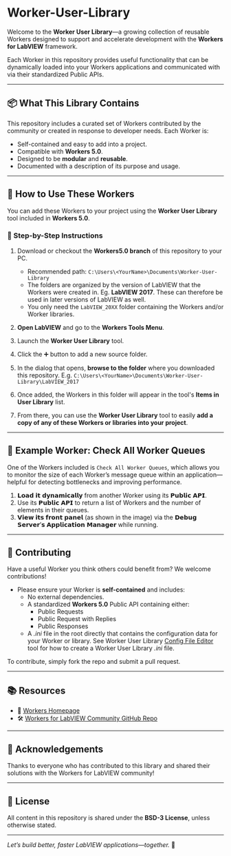# Worker-User-Library

Welcome to the **Worker User Library**—a growing collection of reusable Workers designed to support and accelerate development with the **Workers for LabVIEW** framework.

Each Worker in this repository provides useful functionality that can be dynamically loaded into your Workers applications and communicated with via their standardized Public APIs.

---

## 📦 What This Library Contains

This repository includes a curated set of Workers contributed by the community or created in response to developer needs. Each Worker is:

- Self-contained and easy to add into a project.
- Compatible with **Workers 5.0**.
- Designed to be **modular** and **reusable**.
- Documented with a description of its purpose and usage.

---

## 🚀 How to Use These Workers

You can add these Workers to your project using the **Worker User Library** tool included in **Workers 5.0**.

### 🔧 Step-by-Step Instructions

1. Download or checkout the **Workers5.0 branch** of this repository to your PC.
   - Recommended path: `C:\Users\<YourName>\Documents\Worker-User-Library`
   - The folders are organized by the version of LabVIEW that the Workers were created in. Eg. **LabVIEW 2017**. These can therefore be used in later versions of LabVIEW as well.
   - You only need the `LabVIEW_20XX` folder containing the Workers and/or Worker libraries.

2. **Open LabVIEW** and go to the **Workers Tools Menu**.

3. Launch the **Worker User Library** tool.

4. Click the ➕ button to add a new source folder.

5. In the dialog that opens, **browse to the folder** where you downloaded this repository. E.g. `C:\Users\<YourName>\Documents\Worker-User-Library\LabVIEW_2017`

6. Once added, the Workers in this folder will appear in the tool's **Items in User Library** list.

7. From there, you can use the **Worker User Library** tool to easily **add a copy of any of these Workers or libraries into your project**.

---

## 🧪 Example Worker: Check All Worker Queues

One of the Workers included is `Check All Worker Queues`, which allows you to monitor the size of each Worker’s message queue within an application—helpful for detecting bottlenecks and improving performance.

 
1. 𝗟𝗼𝗮𝗱 𝗶𝘁 𝗱𝘆𝗻𝗮𝗺𝗶𝗰𝗮𝗹𝗹𝘆 from another Worker using its 𝗣𝘂𝗯𝗹𝗶𝗰 𝗔𝗣𝗜.  
2. Use its 𝗣𝘂𝗯𝗹𝗶𝗰 𝗔𝗣𝗜 to return a list of Workers and the number of elements in their queues.  
3. 𝗩𝗶𝗲𝘄 𝗶𝘁𝘀 𝗳𝗿𝗼𝗻𝘁 𝗽𝗮𝗻𝗲𝗹 (as shown in the image) via the 𝗗𝗲𝗯𝘂𝗴 𝗦𝗲𝗿𝘃𝗲𝗿’𝘀 𝗔𝗽𝗽𝗹𝗶𝗰𝗮𝘁𝗶𝗼𝗻 𝗠𝗮𝗻𝗮𝗴𝗲𝗿 while running.


---

## 📌 Contributing

Have a useful Worker you think others could benefit from? We welcome contributions!

- Please ensure your Worker is **self-contained** and includes:
  - No external dependencies. 
  - A standardized **Workers 5.0** Public API containing either:
	  - Public Requests
	  - Public Request with Replies
	  - Public Responses
  - A *.ini* file in the root directly that contains the configuration data for your Worker or library. See Worker User Library [Config File Editor](https://docs.workersforlabview.io/workers-tools/workers-tools-menu/worker-user-library/config-file-editor) tool for how to create a Worker User Library *.ini* file.

 To contribute, simply fork the repo and submit a pull request.

---

## 📚 Resources

- 💬 [Workers Homepage](https://community.workersforlabview.io/)  
- 🛠️ [Workers for LabVIEW Community GitHub Repo](https://github.com/w4lv-community)

---

## 🙌 Acknowledgements

Thanks to everyone who has contributed to this library and shared their solutions with the Workers for LabVIEW community!

---

## 📄 License

All content in this repository is shared under the **BSD-3 License**, unless otherwise stated.

---

*Let’s build better, faster LabVIEW applications—together.* 💛
